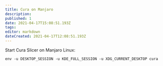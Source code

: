 ```yaml
---
title: Cura on Manjaro
description: 
published: 1
date: 2021-04-17T15:08:51.193Z
tags: 
editor: markdown
dateCreated: 2021-04-17T12:08:51.193Z
---
```

Start Cura Slicer on Manjaro Linux:
```
env -u DESKTOP_SESSION -u KDE_FULL_SESSION -u XDG_CURRENT_DESKTOP cura
```
